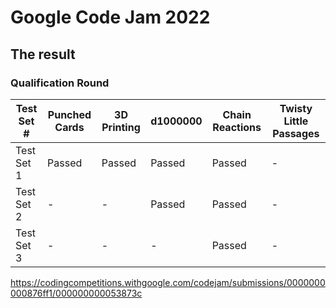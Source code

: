 # Google Code Jam 2022

## The result

### Qualification Round

| Test Set # | Punched Cards | 3D Printing | d1000000 | Chain Reactions | Twisty Little Passages |
| -- | --------- | --------- | --------- | --------- | --------- |
| Test Set 1 | Passed | Passed | Passed | Passed | - |
| Test Set 2 | - | - | Passed | Passed | - |
| Test Set 3 | - | - | - | Passed | - |

https://codingcompetitions.withgoogle.com/codejam/submissions/0000000000876ff1/000000000053873c
